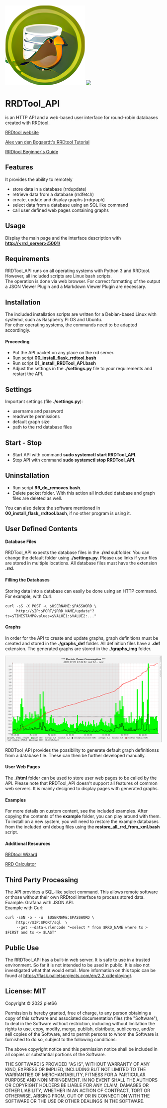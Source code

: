 <!-- use sgmlproc for generating a html file -->

![](icon.png)
[![](https://oss.oetiker.ch/rrdtool/inc/rrdtool-logo-dark.png)](https://oss.oetiker.ch/rrdtool/)

# RRDTool_API

is an HTTP API and a web-based user interface for round-robin databases 
created with RRDtool.

[RRDtool website](https://oss.oetiker.ch/rrdtool/)

[Alex van den Bogaerdt's RRDtool Tutorial](https://oss.oetiker.ch/rrdtool/tut/rrdtutorial.en.html)

[RRDtool Beginner's Guide](https://oss.oetiker.ch/rrdtool/tut/rrd-beginners.en.html)

## Features

It provides the ability to remotely
* store data in a database (rrdupdate)
* retrieve data from a database (rrdfetch)
* create, update and display graphs (rrdgraph)
* select data from a database using an SQL like command
* call user defined web pages containing graphs

## Usage

Display the main page and the interface description with
[**http://&lt;rrd_server&gt;:5001/**](html/img/RRDTool_API_interface.png)

## Requirements

RRDTool_API runs on all operating systems with Python 3 and RRDtool.
However, all included scripts are Linux bash scripts.
<br>The operation is done via web browser. For correct formatting of the output
 a JSON Viewer Plugin and a Markdown Viewer Plugin are necessary.

## Installation

The included installation scripts are written for a Debian-based Linux with 
systemd, such as Raspberry Pi OS and Ubuntu.    
For other operating systems, the commands need to be adapted accordingly.

#### Proceeding

* Put the API packet on any place on the rrd server. 
* Run script **00_install_flask_rrdtool.bash**
* Run script **01_install_RRDTool_API.bash**
* Adjust the settings in the **./settings.py** file to your requirements and restart the API.

## Settings

Important settings (file **./settings.py**):
* username and password
* read/write permissions
* default graph size
* path to the rrd database files

## Start - Stop

* Start API with command **sudo systemctl start RRDTool_API**.
* Stop API with command **sudo systemctl stop RRDTool_API**.

## Uninstallation

* Run script **99_do_removes.bash**.
* Delete packet folder. With this action all included database and graph files 
are deleted as well.

You can also delete the software mentioned in **00_install_flask_rrdtool.bash**, 
if no other program is using it.

## User Defined Contents

#### Database Files

RRDTool_API expects the database files in the **./rrd** subfolder. 
You can change the default folder using **./settings.py**.
Please use links if your files are stored in multiple locations. 
All database files must have the extension **.rrd**.

#### Filling the Databases

Storing data into a database can easily be done using an HTTP command. 
<br>For example, with Curl:

```
curl -sS -X POST -u $USERNAME:$PASSWORD \
     http://$IP:$PORT/$RRD_NAME/update"?ts=$TIMESTAMP&values=$VALUE1:$VALUE2:..."
```

#### Graphs

In order for the API to create and update graphs, graph definitions
 must be created and stored in the **./graphs_def** folder. All definition files 
have a **.def** extension.
The generated graphs are stored in the **./graphs_img** folder.

![](html/img/example.png)

RDDTool_API provides the possibility to generate default graph definitionss from
 a database file. These can then be further developed manually.


#### User Web Pages

The **./html** folder can be used to store user web pages to be called by 
the API. Please note that RRDTool_API doesn't support all features of common 
web servers. It is mainly designed to display pages with generated graphs.

#### Examples

For more details on custom content, see the included examples. After copying 
the contents of the **example** folder, you can play around with them. To install on a new 
system, you will need to restore the example databases from the included xml debug files
using the **restore_all_rrd_from_xml.bash** script.

#### Additional Resources

[RRDtool Wizard](http://rrdwizard.appspot.com/index.php)

[RRD Calculator](https://eccentric.one/misc/rrdcalc.html)

## Third Party Processing

The API provides a SQL-like select command. This allows remote software or 
those without their own RRDtool interface to process stored data. 
Example: Grafana with JSON API.
<br>Example with Curl:

```
curl -sSN -o - -u  $USERNAME:$PASSWORD \
     http://$IP:$PORT/sql  \
     --get --data-urlencode "=select * from $RRD_NAME where ts > $FIRST and ts <= $LAST"
```

## Public Use

The RRDTool_API has a built-in web server. It is safe to use in a trusted 
environment. So far it is not intended to be used in public. It is also not 
investigated what that would entail.
More information on this topic can be found at 
https://flask.palletsprojects.com/en/2.2.x/deploying/.

## License: MIT

Copyright © 2022 piet66

Permission is hereby granted, free of charge, to any person obtaining a copy 
of this software and associated documentation files (the "Software"), to deal 
in the Software without restriction, including without limitation the rights 
to use, copy, modify, merge, publish, distribute, sublicense, and/or sell 
copies of the Software, and to permit persons to whom the Software is furnished 
to do so, subject to the following conditions:

The above copyright notice and this permission notice shall be included in all 
copies or substantial portions of the Software.

THE SOFTWARE IS PROVIDED "AS IS", WITHOUT WARRANTY OF ANY KIND, EXPRESS OR 
IMPLIED, INCLUDING BUT NOT LIMITED TO THE WARRANTIES OF MERCHANTABILITY, 
FITNESS FOR A PARTICULAR PURPOSE AND NONINFRINGEMENT. IN NO EVENT SHALL 
THE AUTHORS OR COPYRIGHT HOLDERS BE LIABLE FOR ANY CLAIM, DAMAGES OR OTHER 
LIABILITY, WHETHER IN AN ACTION OF CONTRACT, TORT OR OTHERWISE, ARISING FROM, 
OUT OF OR IN CONNECTION WITH THE SOFTWARE OR THE USE OR OTHER DEALINGS IN THE 
SOFTWARE.


